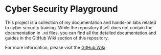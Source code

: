 # Cyber Security Playground

This project is a collection of my documentation and hands-on labs related to cyber security training. While the repository itself does not contain the documentation in `.md` files, you can find all the detailed documentation and guides in the GitHub Wiki section of this repository.

For more information, please visit the [GitHub Wiki](https://github.com/your-repo/cyber-security-playground/wiki).

